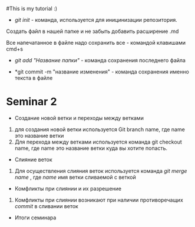 #This is my tutorial :)

* *git init* - команда, используется для иницинизации репозитория.

Создать файл в нашей папке и не забыть добавить расширение .md


Все напечатанное в файле надо сохранить все - командой клавишами cmd+s

* *git add "Название папки"* - команда сохранения последнего файла

* *git commit -m "название изменения" - команда сохранения именно текста в файле


# Seminar 2

* Создание новой ветки и переходы между ветками

1. для создания новой ветки используется Git branch name, где name это название ветки
2. Для перехода между ветками используется команда git checkout name, где name это название ветки куда вы хотите попасть.

* Слияние веток

1. Для осуществления слияния веток используется команда *_git merge name_* , где *_name_* имя ветки сливаемой с веткой

* Комфликты при слиянии и их разрешение

1. Комфликты при слиянии возникают при наличии противоречащих *_commit_* в сливании веток

* Итоги семинара
